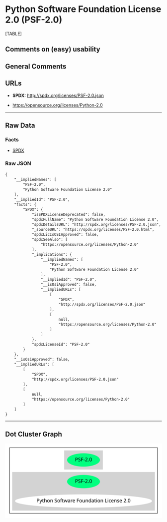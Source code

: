 Python Software Foundation License 2.0 (PSF-2.0)
================================================

[TABLE]

Comments on (easy) usability
----------------------------

General Comments
----------------

URLs
----

-   **SPDX:** http://spdx.org/licenses/PSF-2.0.json

-   https://opensource.org/licenses/Python-2.0

------------------------------------------------------------------------

Raw Data
--------

### Facts

-   [SPDX](https://spdx.org/licenses/PSF-2.0.html "SPDX")

### Raw JSON

    {
        "__impliedNames": [
            "PSF-2.0",
            "Python Software Foundation License 2.0"
        ],
        "__impliedId": "PSF-2.0",
        "facts": {
            "SPDX": {
                "isSPDXLicenseDeprecated": false,
                "spdxFullName": "Python Software Foundation License 2.0",
                "spdxDetailsURL": "http://spdx.org/licenses/PSF-2.0.json",
                "_sourceURL": "https://spdx.org/licenses/PSF-2.0.html",
                "spdxLicIsOSIApproved": false,
                "spdxSeeAlso": [
                    "https://opensource.org/licenses/Python-2.0"
                ],
                "_implications": {
                    "__impliedNames": [
                        "PSF-2.0",
                        "Python Software Foundation License 2.0"
                    ],
                    "__impliedId": "PSF-2.0",
                    "__isOsiApproved": false,
                    "__impliedURLs": [
                        [
                            "SPDX",
                            "http://spdx.org/licenses/PSF-2.0.json"
                        ],
                        [
                            null,
                            "https://opensource.org/licenses/Python-2.0"
                        ]
                    ]
                },
                "spdxLicenseId": "PSF-2.0"
            }
        },
        "__isOsiApproved": false,
        "__impliedURLs": [
            [
                "SPDX",
                "http://spdx.org/licenses/PSF-2.0.json"
            ],
            [
                null,
                "https://opensource.org/licenses/Python-2.0"
            ]
        ]
    }

------------------------------------------------------------------------

Dot Cluster Graph
-----------------

![](../dot/PSF-2.0.svg "dot")